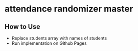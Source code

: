 # attendance randomizer master
## How to Use
- Replace students array with names of students
- Run implementation on Github Pages
